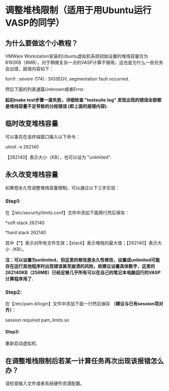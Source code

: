 # 调整堆栈限制（适用于用Ubuntu运行VASP的同学）

## 为什么要做这个小教程？
VMWare Workstation安装的Ubuntu虚拟机系统初始设置的堆栈容量仅为8192KB（8MB），对于稍微复杂一点的VASP计算不够用，这也是为什么一些任务会出错，报错内容如下：

forrtl : severe (174) : SIGSEGV, segmentation fault occurred. 

然后下面的列表通篇Unknown或者Error. 

**起初make test步骤一直失败，详细检查 "testsuite.log" 发现出现的错误全部都是堆栈容量不足导致的分段错误 (即上面的报错内容).**

## 临时改变堆栈容量

可以事先在该终端窗口输入以下命令：

ulimit -s 262140

【262140】表示大小（KB），也可以设为 "unlimited". 

## 永久改变堆栈容量

如果想永久性调整堆栈容量限制，可以通过以下三步实现：

### Step1:

在【/etc/security/limits.conf】文件中添加下面两行然后保存：

*soft stack 262140

*hard stack 262140

其中【*】表示对所有文件生效；【stack】表示堆栈的最大值；【262140】表示大小（KB）。

**注：可以设置为unlimited，但这里的修改是永久性修改，设置成unlimited可能存在运行其他程序时出现错误甚至崩溃的风险，故建议设置具体数字，这里的262140KB（256MB）已经足够几乎所有可以在自己的笔记本电脑运行的VASP计算程序用了.**


### Step2:

在【/etc/pam.d/login】文件中添加下面一行然后保存 **（建议与已有session项对齐）**：

session required pam_limits.so


#### Step3:

重新启动虚拟机.

## 在调整堆栈限制后若某一计算任务再次出现该报错怎么办？

请检查输入文件或者系统硬件资源配置。

